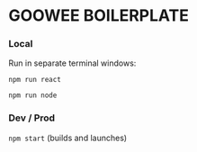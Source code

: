 # GOOWEE BOILERPLATE

### Local
Run in separate terminal windows:
```
npm run react
```
```
npm run node
```


### Dev / Prod
`npm start` (builds and launches)

